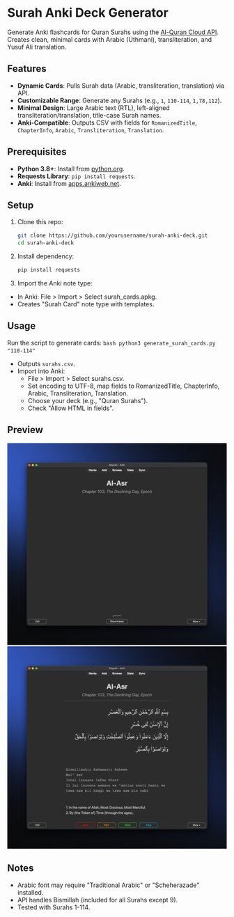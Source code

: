 # Surah Anki Deck Generator

Generate Anki flashcards for Quran Surahs using the [Al-Quran Cloud API](https://alquran.cloud/api). Creates clean, minimal cards with Arabic (Uthmani), transliteration, and Yusuf Ali translation.

<image-card alt="Front of Al-Fatiha card" src="screenshots/al-fatiha-front.png" ></image-card>
<image-card alt="Back of Al-Fatiha card" src="screenshots/al-fatiha-back.png" ></image-card>

## Features
- **Dynamic Cards**: Pulls Surah data (Arabic, transliteration, translation) via API.
- **Customizable Range**: Generate any Surahs (e.g., `1`, `110-114`, `1,78,112`).
- **Minimal Design**: Large Arabic text (RTL), left-aligned transliteration/translation, title-case Surah names.
- **Anki-Compatible**: Outputs CSV with fields for `RomanizedTitle`, `ChapterInfo`, `Arabic`, `Transliteration`, `Translation`.

## Prerequisites
- **Python 3.8+**: Install from [python.org](https://www.python.org/downloads/).
- **Requests Library**: `pip install requests`.
- **Anki**: Install from [apps.ankiweb.net](https://apps.ankiweb.net).

## Setup
1. Clone this repo:
   ```bash
   git clone https://github.com/yourusername/surah-anki-deck.git
   cd surah-anki-deck
   ```
2. Install dependency:
    ```bash
    pip install requests
    ```
3. Import the Anki note type:
- In Anki: File > Import > Select surah_cards.apkg.
- Creates "Surah Card" note type with templates.

## Usage
Run the script to generate cards:
    ```bash
    python3 generate_surah_cards.py "110-114"
    ```

- Outputs `surahs.csv`.
- Import into Anki:
    - File > Import > Select surahs.csv.
    - Set encoding to UTF-8, map fields to RomanizedTitle, ChapterInfo, Arabic, Transliteration, Translation.
    - Choose your deck (e.g., "Quran Surahs").
    - Check "Allow HTML in fields".

## Preview
![Front](screenshots/card-front.png)
![Back](screenshots/card-back.png)

## Notes
- Arabic font may require "Traditional Arabic" or "Scheherazade" installed.
- API handles Bismillah (included for all Surahs except 9).
- Tested with Surahs 1-114.
